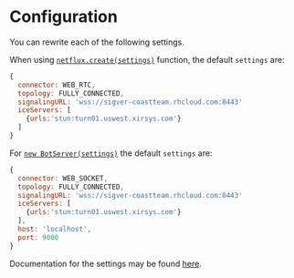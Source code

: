 # Configuration
You can rewrite each of the following settings.

When using [`netflux.create(settings)`](https://doc.esdoc.org/github.com/coast-team/netflux/function/index.html#static-function-create) function, the default `settings` are:

```javascript
{
  connector: WEB_RTC,
  topology: FULLY_CONNECTED,
  signalingURL: 'wss://sigver-coastteam.rhcloud.com:8443'
  iceServers: [
    {urls:'stun:turn01.uswest.xirsys.com'}
  ]
}
```

For [`new BotServer(settings)`](https://doc.esdoc.org/github.com/coast-team/netflux/class/src/BotServer.js~BotServer.html#instance-constructor-constructor) the default `settings` are:

```javascript
{
  connector: WEB_SOCKET,
  topology: FULLY_CONNECTED,
  signalingURL: 'wss://sigver-coastteam.rhcloud.com:8443'
  iceServers: [
    {urls:'stun:turn01.uswest.xirsys.com'}
  ],
  host: 'localhost',
  port: 9000
}
```

Documentation for the settings may be found [here](https://doc.esdoc.org/github.com/coast-team/netflux/typedef/index.html#static-typedef-WebChannelSettings).
